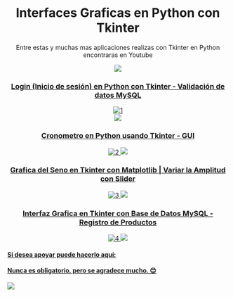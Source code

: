 <div align="center">
  
# Interfaces Graficas en Python con Tkinter  
Entre estas y muchas mas aplicaciones realizas con Tkinter en Python  encontraras en Youtube
  
<a href="https://www.youtube.com/c/MagnoEfren" target="_blank">
<img src="https://img.shields.io/badge/YouTube-FF0000?style=for-the-badge&logo=youtube&logoColor=white" target="_blank"> 

  
### Login (Inicio de sesión) en Python con Tkinter - Validación de datos MySQL
![1](https://github.com/MagnoEfren/gui_python_tkinter/blob/main/Login/login-tkinter.png)  
<a href="https://youtu.be/mTA8dOE6W3U" target="_blank">
<img src="https://img.shields.io/badge/YouTube-F10CDD?style=for-the-badge&logo=youtube&logoColor=black" target="_blank"> 
  
### Cronometro en Python usando Tkinter - GUI
![2](https://github.com/MagnoEfren/gui_python_tkinter/blob/main/Cronometro/cronometro-en-python.png) 
<a href="https://youtu.be/26D17QgpIBE" target="_blank">
<img src="https://img.shields.io/badge/YouTube-2200FF?style=for-the-badge&logo=youtube&logoColor=black" target="_blank"> 

  
### Grafica del Seno en Tkinter con Matplotlib | Variar la Amplitud con Slider
![3](https://github.com/MagnoEfren/gui_python_tkinter/blob/main/Tkinter%20y%20Matplotlib%20Grafica%20Seno%20-%20Slider/matplotlib-tkinter.png)
<a href="https://youtu.be/V1oRaw5M2b0" target="_blank">
<img src="https://img.shields.io/badge/YouTube-F7A409?style=for-the-badge&logo=youtube&logoColor=black" target="_blank"> 

  
### Interfaz Grafica en Tkinter con Base de Datos MySQL - Registro de Productos
![4](https://github.com/MagnoEfren/gui_python_tkinter/blob/main/Base%20de%20datos%20MySQL/tkinter-mysql.png)
<a href="https://youtu.be/UAkGXXoGugs" target="_blank">
<img src="https://img.shields.io/badge/YouTube-F7F9F9?style=for-the-badge&logo=youtube&logoColor=black" target="_blank"> 

</div>
  

#### Si desea apoyar puede hacerlo aquí:
#### Nunca es obligatorio, pero se agradece mucho. 😊
<a href="https://www.paypal.com/paypalme/magnoefren" target="_blank">
<img src="https://img.shields.io/badge/Paypal-151515?style=for-the-badge&logo=paypal&logoColor=black" target="_blank">
  

  
